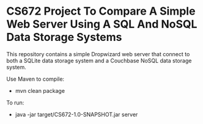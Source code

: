 # CS672 Project To Compare A Simple Web Server Using A SQL And NoSQL Data Storage Systems

This repository contains a simple Dropwizard web server  that connect to both a SQLite data storage system and a Couchbase NoSQL data storage system. 

Use Maven to compile:

 - mvn clean package
 
To run:

 - java -jar target/CS672-1.0-SNAPSHOT.jar server




